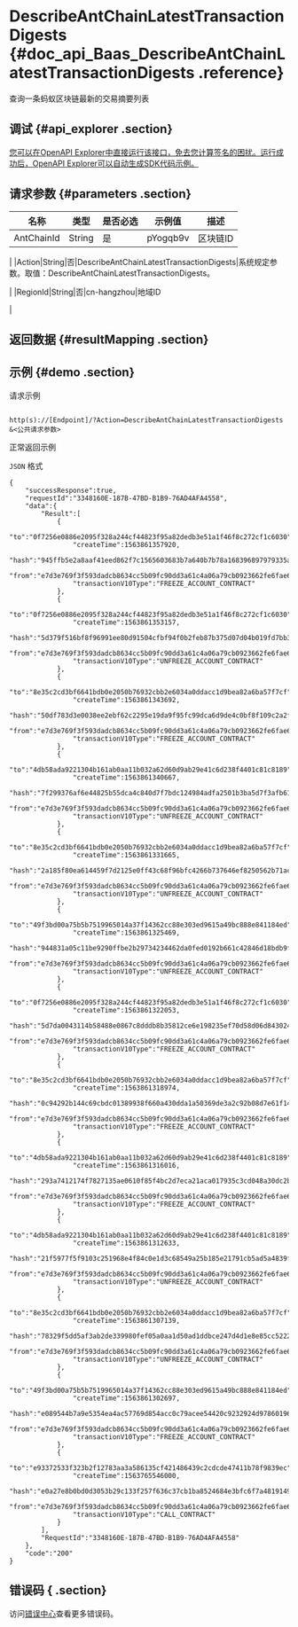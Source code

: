 # DescribeAntChainLatestTransactionDigests {#doc_api_Baas_DescribeAntChainLatestTransactionDigests .reference}

查询一条蚂蚁区块链最新的交易摘要列表

## 调试 {#api_explorer .section}

[您可以在OpenAPI Explorer中直接运行该接口，免去您计算签名的困扰。运行成功后，OpenAPI Explorer可以自动生成SDK代码示例。](https://api.aliyun.com/#product=Baas&api=DescribeAntChainLatestTransactionDigests&type=RPC&version=2018-12-21)

## 请求参数 {#parameters .section}

|名称|类型|是否必选|示例值|描述|
|--|--|----|---|--|
|AntChainId|String|是|pYogqb9v|区块链ID

 |
|Action|String|否|DescribeAntChainLatestTransactionDigests|系统规定参数。取值：DescribeAntChainLatestTransactionDigests。

 |
|RegionId|String|否|cn-hangzhou|地域ID

 |

## 返回数据 {#resultMapping .section}

## 示例 {#demo .section}

请求示例

``` {#request_demo}

http(s)://[Endpoint]/?Action=DescribeAntChainLatestTransactionDigests
&<公共请求参数>

```

正常返回示例

`JSON` 格式

``` {#json_return_success_demo}
{
	"successResponse":true,
	"requestId":"3348160E-187B-47BD-B1B9-76AD4AFA4558",
	"data":{
		"Result":[
			{
				"to":"0f7256e0886e2095f328a244cf44823f95a82dedb3e51a1f46f8c272cf1c6030",
				"createTime":1563861357920,
				"hash":"945ffb5e2a8aaf41eed862f7c1565603683b7a640b7b78a168396897979335a9",
				"from":"e7d3e769f3f593dadcb8634cc5b09fc90dd3a61c4a06a79cb0923662fe6fae6b",
				"transactionV10Type":"FREEZE_ACCOUNT_CONTRACT"
			},
			{
				"to":"0f7256e0886e2095f328a244cf44823f95a82dedb3e51a1f46f8c272cf1c6030",
				"createTime":1563861353157,
				"hash":"5d379f516bf8f96991ee80d91504cfbf94f0b2feb87b375d07d04b019fd7bb3f",
				"from":"e7d3e769f3f593dadcb8634cc5b09fc90dd3a61c4a06a79cb0923662fe6fae6b",
				"transactionV10Type":"UNFREEZE_ACCOUNT_CONTRACT"
			},
			{
				"to":"8e35c2cd3bf6641bdb0e2050b76932cbb2e6034a0ddacc1d9bea82a6ba57f7cf",
				"createTime":1563861343692,
				"hash":"50df783d3e0038ee2ebf62c2295e19da9f95fc99dca6d9de4c0bf8f109c2a2f1",
				"from":"e7d3e769f3f593dadcb8634cc5b09fc90dd3a61c4a06a79cb0923662fe6fae6b",
				"transactionV10Type":"FREEZE_ACCOUNT_CONTRACT"
			},
			{
				"to":"4db58ada9221304b161ab0aa11b032a62d60d9ab29e41c6d238f4401c81c8189",
				"createTime":1563861340667,
				"hash":"7f299376af6e44825b55dca4c840d7f7bdc124984adfa2501b3ba5d7f3afb61b",
				"from":"e7d3e769f3f593dadcb8634cc5b09fc90dd3a61c4a06a79cb0923662fe6fae6b",
				"transactionV10Type":"UNFREEZE_ACCOUNT_CONTRACT"
			},
			{
				"to":"8e35c2cd3bf6641bdb0e2050b76932cbb2e6034a0ddacc1d9bea82a6ba57f7cf",
				"createTime":1563861331665,
				"hash":"2a185f80ea614459f7d2125e0ff43c68f96bfc4266b737646ef8250562b71aca",
				"from":"e7d3e769f3f593dadcb8634cc5b09fc90dd3a61c4a06a79cb0923662fe6fae6b",
				"transactionV10Type":"UNFREEZE_ACCOUNT_CONTRACT"
			},
			{
				"to":"49f3bd00a75b5b7519965014a37f14362cc88e303ed9615a49bc888e841184ed",
				"createTime":1563861325469,
				"hash":"944831a05c11be9290ffbe2b29734234462da0fed0192b661c42846d18bdb9f7",
				"from":"e7d3e769f3f593dadcb8634cc5b09fc90dd3a61c4a06a79cb0923662fe6fae6b",
				"transactionV10Type":"UNFREEZE_ACCOUNT_CONTRACT"
			},
			{
				"to":"0f7256e0886e2095f328a244cf44823f95a82dedb3e51a1f46f8c272cf1c6030",
				"createTime":1563861322053,
				"hash":"5d7da0043114b58488e0867c8dddb8b35812ce6e198235ef70d58d06d843024f",
				"from":"e7d3e769f3f593dadcb8634cc5b09fc90dd3a61c4a06a79cb0923662fe6fae6b",
				"transactionV10Type":"FREEZE_ACCOUNT_CONTRACT"
			},
			{
				"to":"8e35c2cd3bf6641bdb0e2050b76932cbb2e6034a0ddacc1d9bea82a6ba57f7cf",
				"createTime":1563861318974,
				"hash":"0c94292b144c69cbdc01389938f660a430dda1a50369de3a2c92b08d7e61f145",
				"from":"e7d3e769f3f593dadcb8634cc5b09fc90dd3a61c4a06a79cb0923662fe6fae6b",
				"transactionV10Type":"FREEZE_ACCOUNT_CONTRACT"
			},
			{
				"to":"4db58ada9221304b161ab0aa11b032a62d60d9ab29e41c6d238f4401c81c8189",
				"createTime":1563861316016,
				"hash":"293a7412174f7827135ae0610f85f4bc2d7eca21aca017935c3cd048a30dc2b4",
				"from":"e7d3e769f3f593dadcb8634cc5b09fc90dd3a61c4a06a79cb0923662fe6fae6b",
				"transactionV10Type":"FREEZE_ACCOUNT_CONTRACT"
			},
			{
				"to":"4db58ada9221304b161ab0aa11b032a62d60d9ab29e41c6d238f4401c81c8189",
				"createTime":1563861312633,
				"hash":"21f5977f5f9103c251968e4f84c0e1d3c68549a25b185e21791cb5ad5a4839f6",
				"from":"e7d3e769f3f593dadcb8634cc5b09fc90dd3a61c4a06a79cb0923662fe6fae6b",
				"transactionV10Type":"UNFREEZE_ACCOUNT_CONTRACT"
			},
			{
				"to":"8e35c2cd3bf6641bdb0e2050b76932cbb2e6034a0ddacc1d9bea82a6ba57f7cf",
				"createTime":1563861307139,
				"hash":"78329f5dd5af3ab2de339980fef05a0aa1d50ad1ddbce247d4d1e8e85cc5222f",
				"from":"e7d3e769f3f593dadcb8634cc5b09fc90dd3a61c4a06a79cb0923662fe6fae6b",
				"transactionV10Type":"UNFREEZE_ACCOUNT_CONTRACT"
			},
			{
				"to":"49f3bd00a75b5b7519965014a37f14362cc88e303ed9615a49bc888e841184ed",
				"createTime":1563861302697,
				"hash":"e089544b7a9e5354ea4ac57769d854acc0c79acee54420c9232924d978601969",
				"from":"e7d3e769f3f593dadcb8634cc5b09fc90dd3a61c4a06a79cb0923662fe6fae6b",
				"transactionV10Type":"FREEZE_ACCOUNT_CONTRACT"
			},
			{
				"to":"e93372533f323b2f12783aa3a586135cf421486439c2cdcde47411b78f9839ec",
				"createTime":1563765546000,
				"hash":"e0a27e8b0bd0d3053b29c133f257f636c37cb1ba8524684e3bfc6f7a48191494",
				"from":"e7d3e769f3f593dadcb8634cc5b09fc90dd3a61c4a06a79cb0923662fe6fae6b",
				"transactionV10Type":"CALL_CONTRACT"
			}
		],
		"RequestId":"3348160E-187B-47BD-B1B9-76AD4AFA4558"
	},
	"code":"200"
}
```

## 错误码 { .section}

访问[错误中心](https://error-center.aliyun.com/status/product/Baas)查看更多错误码。

